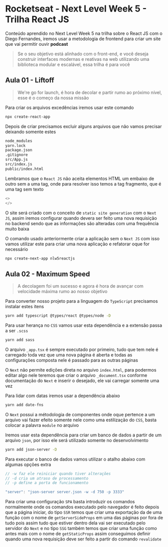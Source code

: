 # Rocketseat - Next Level Week 5 - Trilha React JS
Conteúdo aprendido no Next Level Week 5 na trilha sobre o React JS com o Diego Fernandes, iremos usar a metodologia de frontend para criar um site que vai permitir ouvir **podcast**

>Se o seu objetivo está alinhado com o front-end, e você deseja construir interfaces modernas e reativas na web utilizando uma biblioteca modular e escalável, essa trilha é para você

## Aula 01 - Liftoff
>We're go for launch, é hora de decolar e partir rumo ao próximo nível, esse é o começo da nossa missão

Para criar os arquivos excedências iremos usar este comando
```bash
npx create-react-app
```

Depois de criar precisamos excluir alguns arquivos que não vamos precisar deixando somente estes
```bash
node_modules
yarn.lock
package.json
.gitignore
src/App.js
src/index.js
public/index.html
```

Lembramos que o `React JS` não aceita elementos HTML um embaixo de outro sem a uma tag, onde para resolver isso temos a tag fragmento, que é uma tag sem texto
```ts
<>
</>
```

O site será criado com o conceito de `static site generation` com o `Next JS`, assim iremos configurar quando devera ser feito uma nova requisição no backend sendo que as informações são alteradas com uma frequência muito baixa

O comando usado anteriormente criar a aplicação sem o `Next JS` com isso vamos utilizar este para criar uma nova aplicação e refatorar oque for necessário
```bash
npx create-next-app nlw5reactjs
```

## Aula 02 - Maximum Speed
>A decolagem foi um sucesso e agora é hora de avançar com velocidade máxima rumo ao nosso objetivo

Para converter nosso projeto para a linguagem do `TypeScript` precisamos instalar estes itens
```bash
yarn add typescript @types/react @types/node -D
```

Para usar herança no `CSS` vamos usar esta dependência e a extensão passa a ser `.scss`
```bash
yarn add sass
```

O arquivo `_app.tsx` é sempre executado por primeiro, tudo que tem nele é carregado toda vez que uma nova página é aberta e todas as configurações composta nele é passado para as outras páginas

O `Next` não permite edições direta no arquivo `index.html`, para podermos editar algo nele teremos que criar o arquivo `_document.tsx` conforme documentação do `Next` e inserir o desejado, ele vai carregar somente uma vez

Para lidar com datas iremos usar a dependência abaixo
```bash
yarn add date-fns
```

O `Next` possui a métodologia de componentes onde oque pertence a um arquivo vai fazer efeito somente nele como uma estilização do `CSS`, basta colocar a palavra `module` no arquivo

Iremos usar esta dependência para criar um banco de dados a partir de um arquivo `json`, por isso ele será utilizado somente no desenvolvimento
```bash
yarn add json-server -D
```

Para executar o banco de dados vamos utilizar o atalho abaixo com algumas opções extra
```ts
// -w faz ele reiniciar quando tiver alterações
// -d cria um atraso de processamento
// -p define a porta de funcionamento

"server": "json-server server.json -w -d 750 -p 3333"
```

Para criar uma configuração `SPA` basta introduzir os comandos normalmente onde os comandos executado pelo navegador é feito depois que a página iniciar, do tipo `SSR` temos que criar uma exportação da de uma função com o nome de `getServerSideProps` em uma das páginas por fora de tudo pois assim tudo que estiver dentro dela vai ser executado pelo servidor do `Next` e no tipo `SSG` também temos que criar uma função como antes mais com o nome de `getStaticProps` assim conseguimos definir quando uma nova requisição deve ser feito a partir do comando `revalidate`
